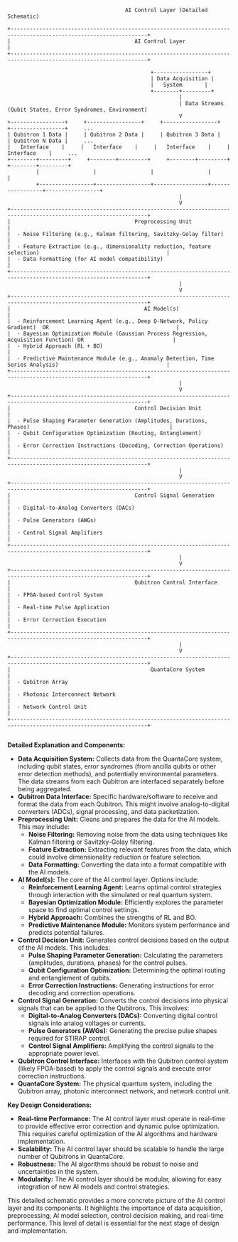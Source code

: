 ```
                                     AI Control Layer (Detailed Schematic)

+-----------------------------------------------------------------------------------------------------------------+
|                                       AI Control Layer                                                          |
+-----------------------------------------------------------------------------------------------------------------+

                                             +-----------------+
                                             | Data Acquisition |
                                             |   System       |
                                             +--------+---------+
                                                      |
                                                      | Data Streams (Qubit States, Error Syndromes, Environment)
                                                      V
+-----------------+     +-----------------+     +-----------------+     +-----------------+     ...
| Qubitron 1 Data |     | Qubitron 2 Data |     | Qubitron 3 Data |     | Qubitron N Data |     ...
|   Interface    |     |   Interface    |     |   Interface    |     |   Interface    |     ...
+--------+---------+     +--------+---------+     +--------+---------+     +--------+---------+
         |                 |                 |                 |                 |
         +-----------------+-----------------+-----------------+-----------------+-----------------+
                                                      |
                                                      V
+-----------------------------------------------------------------------------------------------------------------+
|                                       Preprocessing Unit                                                         |
|  - Noise Filtering (e.g., Kalman filtering, Savitzky-Golay filter)                                               |
|  - Feature Extraction (e.g., dimensionality reduction, feature selection)                                        |
|  - Data Formatting (for AI model compatibility)                                                                |
+-----------------------------------------------------------------------------------------------------------------+
                                                      |
                                                      V
+-----------------------------------------------------------------------------------------------------------------+
|                                          AI Model(s)                                                              |
|  - Reinforcement Learning Agent (e.g., Deep Q-Network, Policy Gradient)  OR                                        |
|  - Bayesian Optimization Module (Gaussian Process Regression, Acquisition Function) OR                            |
|  - Hybrid Approach (RL + BO)                                                                                    |
|  - Predictive Maintenance Module (e.g., Anomaly Detection, Time Series Analysis)                                  |
+-----------------------------------------------------------------------------------------------------------------+
                                                      |
                                                      V
+-----------------------------------------------------------------------------------------------------------------+
|                                       Control Decision Unit                                                       |
|  - Pulse Shaping Parameter Generation (Amplitudes, Durations, Phases)                                            |
|  - Qubit Configuration Optimization (Routing, Entanglement)                                                  |
|  - Error Correction Instructions (Decoding, Correction Operations)                                               |
+-----------------------------------------------------------------------------------------------------------------+
                                                      |
                                                      V
+-----------------------------------------------------------------------------------------------------------------+
|                                       Control Signal Generation                                                    |
|  - Digital-to-Analog Converters (DACs)                                                                         |
|  - Pulse Generators (AWGs)                                                                                    |
|  - Control Signal Amplifiers                                                                                   |
+-----------------------------------------------------------------------------------------------------------------+
                                                      |
                                                      V
+-----------------------------------------------------------------------------------------------------------------+
|                                       Qubitron Control Interface                                                 |
|  - FPGA-based Control System                                                                                    |
|  - Real-time Pulse Application                                                                                 |
|  - Error Correction Execution                                                                                  |
+-----------------------------------------------------------------------------------------------------------------+
                                                      |
                                                      V
+-----------------------------------------------------------------------------------------------------------------+
|                                            QuantaCore System                                                       |
|  - Qubitron Array                                                                                                |
|  - Photonic Interconnect Network                                                                                 |
|  - Network Control Unit                                                                                          |
+-----------------------------------------------------------------------------------------------------------------+


```

**Detailed Explanation and Components:**

* **Data Acquisition System:**  Collects data from the QuantaCore system, including qubit states, error syndromes (from ancilla qubits or other error detection methods), and potentially environmental parameters.  The data streams from each Qubitron are interfaced separately before being aggregated.
* **Qubitron Data Interface:**  Specific hardware/software to receive and format the data from each Qubitron. This might involve analog-to-digital converters (ADCs), signal processing, and data packetization.
* **Preprocessing Unit:**  Cleans and prepares the data for the AI models. This may include:
    * **Noise Filtering:**  Removing noise from the data using techniques like Kalman filtering or Savitzky-Golay filtering.
    * **Feature Extraction:**  Extracting relevant features from the data, which could involve dimensionality reduction or feature selection.
    * **Data Formatting:**  Converting the data into a format compatible with the AI models.
* **AI Model(s):**  The core of the AI control layer.  Options include:
    * **Reinforcement Learning Agent:**  Learns optimal control strategies through interaction with the simulated or real quantum system.
    * **Bayesian Optimization Module:**  Efficiently explores the parameter space to find optimal control settings.
    * **Hybrid Approach:**  Combines the strengths of RL and BO.
    * **Predictive Maintenance Module:**  Monitors system performance and predicts potential failures.
* **Control Decision Unit:**  Generates control decisions based on the output of the AI models.  This includes:
    * **Pulse Shaping Parameter Generation:**  Calculating the parameters (amplitudes, durations, phases) for the control pulses.
    * **Qubit Configuration Optimization:**  Determining the optimal routing and entanglement of qubits.
    * **Error Correction Instructions:**  Generating instructions for error decoding and correction operations.
* **Control Signal Generation:**  Converts the control decisions into physical signals that can be applied to the Qubitrons.  This involves:
    * **Digital-to-Analog Converters (DACs):**  Converting digital control signals into analog voltages or currents.
    * **Pulse Generators (AWGs):**  Generating the precise pulse shapes required for STIRAP control.
    * **Control Signal Amplifiers:**  Amplifying the control signals to the appropriate power level.
* **Qubitron Control Interface:**  Interfaces with the Qubitron control system (likely FPGA-based) to apply the control signals and execute error correction instructions.
* **QuantaCore System:**  The physical quantum system, including the Qubitron array, photonic interconnect network, and network control unit.

**Key Design Considerations:**

* **Real-time Performance:**  The AI control layer must operate in real-time to provide effective error correction and dynamic pulse optimization.  This requires careful optimization of the AI algorithms and hardware implementation.
* **Scalability:**  The AI control layer should be scalable to handle the large number of Qubitrons in QuantaCore.
* **Robustness:**  The AI algorithms should be robust to noise and uncertainties in the system.
* **Modularity:**  The AI control layer should be modular, allowing for easy integration of new AI models and control strategies.

This detailed schematic provides a more concrete picture of the AI control layer and its components.  It highlights the importance of data acquisition, preprocessing, AI model selection, control decision making, and real-time performance.  This level of detail is essential for the next stage of design and implementation.

